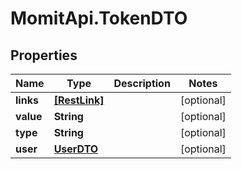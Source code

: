 # MomitApi.TokenDTO

## Properties
Name | Type | Description | Notes
------------ | ------------- | ------------- | -------------
**links** | [**[RestLink]**](RestLink.md) |  | [optional] 
**value** | **String** |  | [optional] 
**type** | **String** |  | [optional] 
**user** | [**UserDTO**](UserDTO.md) |  | [optional] 


